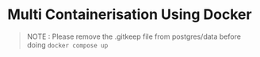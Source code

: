 # Multi Containerisation Using Docker

> NOTE : Please remove the .gitkeep file from postgres/data before doing `docker compose up`